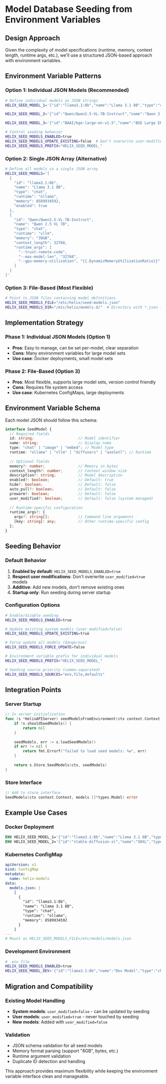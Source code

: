 # Model Database Seeding from Environment Variables

## Design Approach

Given the complexity of model specifications (runtime, memory, context length, runtime args, etc.), we'll use a structured JSON-based approach with environment variables.

## Environment Variable Patterns

### Option 1: Individual JSON Models (Recommended)
```bash
# Define individual models as JSON strings
HELIX_SEED_MODEL_1='{"id":"llama3.1:8b","name":"Llama 3.1 8B","type":"chat","runtime":"ollama","memory":8589934592,"enabled":true}'

HELIX_SEED_MODEL_2='{"id":"Qwen/Qwen2.5-VL-7B-Instruct","name":"Qwen 2.5 VL 7B","type":"chat","runtime":"vllm","memory":"39GB","context_length":32768,"runtime_args":["--trust-remote-code","--max-model-len","32768","--gpu-memory-utilization","{{.DynamicMemoryUtilizationRatio}}"]}'

HELIX_SEED_MODEL_3='{"id":"BAAI/bge-large-en-v1.5","name":"BGE Large EN v1.5","type":"embed","runtime":"vllm","memory":"5GB","context_length":512,"runtime_args":["--task","embed","--trust-remote-code"]}'

# Control seeding behavior
HELIX_SEED_MODELS_ENABLED=true
HELIX_SEED_MODELS_UPDATE_EXISTING=false  # Don't overwrite user-modified models
HELIX_SEED_MODELS_PREFIX="HELIX_SEED_MODEL_"
```

### Option 2: Single JSON Array (Alternative)
```bash
# Define all models in a single JSON array
HELIX_SEED_MODELS='[
  {
    "id": "llama3.1:8b",
    "name": "Llama 3.1 8B", 
    "type": "chat",
    "runtime": "ollama",
    "memory": 8589934592,
    "enabled": true
  },
  {
    "id": "Qwen/Qwen2.5-VL-7B-Instruct",
    "name": "Qwen 2.5 VL 7B",
    "type": "chat", 
    "runtime": "vllm",
    "memory": "39GB",
    "context_length": 32768,
    "runtime_args": [
      "--trust-remote-code", 
      "--max-model-len", "32768",
      "--gpu-memory-utilization", "{{.DynamicMemoryUtilizationRatio}}"
    ]
  }
]'
```

### Option 3: File-Based (Most Flexible)
```bash
# Point to JSON files containing model definitions
HELIX_SEED_MODELS_FILE="/etc/helix/seed-models.json"
HELIX_SEED_MODELS_DIR="/etc/helix/models.d/"  # Directory with *.json files
```

## Implementation Strategy

### Phase 1: Individual JSON Models (Option 1)
- **Pros**: Easy to manage, can be set per-model, clear separation
- **Cons**: Many environment variables for large model sets
- **Use case**: Docker deployments, small model sets

### Phase 2: File-Based (Option 3) 
- **Pros**: Most flexible, supports large model sets, version control friendly
- **Cons**: Requires file system access
- **Use case**: Kubernetes ConfigMaps, large deployments

## Environment Variable Schema

Each model JSON should follow this schema:
```typescript
interface SeedModel {
  // Required fields
  id: string;                    // Model identifier
  name: string;                  // Display name
  type: "chat" | "image" | "embed"; // Model type
  runtime: "ollama" | "vllm" | "diffusers" | "axolotl"; // Runtime
  
  // Optional fields  
  memory?: number;               // Memory in bytes
  context_length?: number;       // Context window size
  description?: string;          // Model description
  enabled?: boolean;             // Default: true
  hide?: boolean;                // Default: false
  auto_pull?: boolean;           // Default: false  
  prewarm?: boolean;             // Default: false
  user_modified?: boolean;       // Default: false (system managed)
  
  // Runtime-specific configuration
  runtime_args?: {
    args?: string[];             // Command line arguments
    [key: string]: any;          // Other runtime-specific config
  };
}
```

## Seeding Behavior

### Default Behavior
1. **Enabled by default**: `HELIX_SEED_MODELS_ENABLED=true`
2. **Respect user modifications**: Don't overwrite `user_modified=true` models
3. **Additive**: Add new models, don't remove existing ones
4. **Startup only**: Run seeding during server startup

### Configuration Options
```bash
# Enable/disable seeding
HELIX_SEED_MODELS_ENABLED=true

# Update existing system models (user_modified=false)
HELIX_SEED_MODELS_UPDATE_EXISTING=true

# Force update all models (dangerous)
HELIX_SEED_MODELS_FORCE_UPDATE=false

# Environment variable prefix for individual models
HELIX_SEED_MODELS_PREFIX="HELIX_SEED_MODEL_"

# Seeding source priority (comma-separated)
HELIX_SEED_MODELS_SOURCES="env,file,defaults"
```

## Integration Points

### Server Startup
```go
// In server initialization
func (s *HelixAPIServer) seedModelsFromEnvironment(ctx context.Context) error {
    if !s.shouldSeedModels() {
        return nil
    }
    
    seedModels, err := s.loadSeedModels()
    if err != nil {
        return fmt.Errorf("failed to load seed models: %w", err)
    }
    
    return s.Store.SeedModels(ctx, seedModels)
}
```

### Store Interface
```go
// Add to store interface
SeedModels(ctx context.Context, models []*types.Model) error
```

## Example Use Cases

### Docker Deployment
```dockerfile
ENV HELIX_SEED_MODEL_1='{"id":"llama3.1:8b","name":"Llama 3.1 8B","type":"chat","runtime":"ollama","memory":8589934592}'
ENV HELIX_SEED_MODEL_2='{"id":"stable-diffusion-xl","name":"SDXL","type":"image","runtime":"diffusers","memory":12884901888}'
```

### Kubernetes ConfigMap
```yaml
apiVersion: v1
kind: ConfigMap
metadata:
  name: helix-models
data:
  models.json: |
    [
      {
        "id": "llama3.1:8b",
        "name": "Llama 3.1 8B",
        "type": "chat",
        "runtime": "ollama",
        "memory": 8589934592
      }
    ]
---
# Mount as HELIX_SEED_MODELS_FILE=/etc/models/models.json
```

### Development Environment
```bash
# .env file
HELIX_SEED_MODELS_ENABLED=true
HELIX_SEED_MODEL_DEV='{"id":"llama3.1:8b","name":"Dev Model","type":"chat","runtime":"ollama","memory":4294967296,"enabled":true}'
```

## Migration and Compatibility

### Existing Model Handling
- **System models**: `user_modified=false` - can be updated by seeding
- **User models**: `user_modified=true` - never touched by seeding
- **New models**: Added with `user_modified=false`

### Validation
- JSON schema validation for all seed models
- Memory format parsing (support "8GB", bytes, etc.)
- Runtime argument validation
- Duplicate ID detection and handling

This approach provides maximum flexibility while keeping the environment variable interface clean and manageable.

